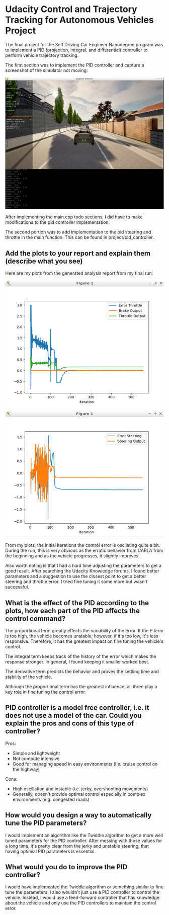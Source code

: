 # Udacity Control and Trajectory Tracking for Autonomous Vehicles Project

The final project for the Self Driving Car Engineer Nanodegree program was to implement a PID (projection, integral, and differential) controller to perform vehicle trajectory tracking.

The first section was to implement the PID controller and capture a screenshot of the simulator not moving:

![CARLA First Run](img/Carla_NoMainImpl.PNG "CARLA First Run")

After implementing the main.cpp todo sections, I did have to make modifications to the pid controller implementation.

The second portion was to add implementation to the pid steering and throttle in the main function. This can be found in project/pid_controller.

## Add the plots to your report and explain them (describe what you see)

Here are my plots from the generated analysis report from my final run:

![Error Throttle Brake Output Graph](img/ErrorThrottleBrakeThrottleOutput.PNG "Error Throttle Brake Output Graph")

![Error Steering Output](img/ErrorSteeringOutput.PNG "Error Steering Output")

From my plots, the initial iterations the control error is oscilating quite a bit. During the run, this is very obvious as the erratic behavior from CARLA from the beginning and as the vehicle progresses, it slightly improves.

Also worth noting is that I had a hard time adjusting the parameters to get a good result. After searching the Udacity Knowledge forums, I found better parameters and a suggestion to use the closest point to get a better steering and throttle error. I tried fine tuning it some more but wasn't successful.

## What is the effect of the PID according to the plots, how each part of the PID affects the control command?

The proportional term greatly effects the variability of the error. If the P term is too high, the vehicle becomes unstable; however, if it's too low, it's less responsive. Therefore, it has the greatest impact on fine tuning the vehicle's control.

The integral term keeps track of the history of the error which makes the response stronger. In general, I found keeping it smaller worked best.

The derivative term predicts the behavior and proves the settling time and stability of the vehicle.

Although the proportional term has the greatest influence, all three play a key role in fine tuning the control error.

## PID controller is a model free controller, i.e. it does not use a model of the car. Could you explain the pros and cons of this type of controller?

Pros:
  - Simple and lightweight
  - Not compute intensive
  - Good for managing speed in easy environments (i.e. cruise control on the highway)

Cons:
  - High oscillation and instable (i.e. jerky, overshooting movements)
  - Generally, doesn't provide optimal control especially in complex environments (e.g. congested roads)

## How would you design a way to automatically tune the PID parameters?

I would implement an algorithm like the Twiddle algorithm to get a more well tuned parameters for the PID controller. After messing with those values for a long time, it's pretty clear from the jerky and unstable steering, that having optimial PID parameters is essential.

## What would you do to improve the PID controller?

I would have implemented the Twiddle algorithm or something similar to fine tune the parameters. I also wouldn't just use a PID controller to control the vehicle. Instead, I would use a feed-forward controller that has knowledge about the vehicle and only use the PID controllers to maintain the control error.
